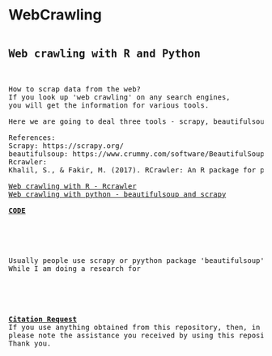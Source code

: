 # WebCrawling
<pre>
<h2><b>Web crawling with R and Python</b></h2>

How to scrap data from the web?
If you look up 'web crawling' on any search engines,
you will get the information for various tools.

Here we are going to deal three tools - scrapy, beautifulsoup and Rcrawler.

References:
Scrapy: https://scrapy.org/
beautifulsoup: https://www.crummy.com/software/BeautifulSoup/bs4/doc/
Rcrawler:
Khalil, S., & Fakir, M. (2017). RCrawler: An R package for parallel web crawling and scraping. SoftwareX, 6, 98-106.

<a href="#rcrawler">Web crawling with R - Rcrawler</a>
<a href="python">Web crawling with python - beautifulsoup and scrapy</a>

<b><u>CODE</b></u>

<b><u><h4 id="rcrawler"></h4></u></b>


Usually people use scrapy or pyython package 'beautifulsoup'.
While I am doing a research for 

<b><u><h4 id="python"></h4></u></b>


<b><u>Citation Request</b></u>
If you use anything obtained from this repository, then, in your acknowledgements,
please note the assistance you received by using this repository.
Thank you.

</pre>
